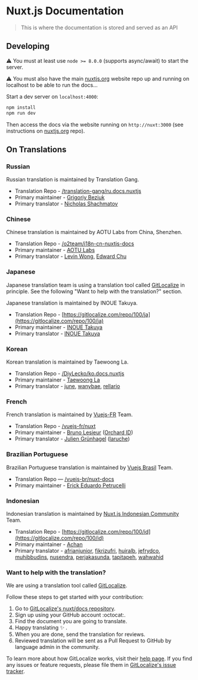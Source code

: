 # Nuxt.js Documentation

> This is where the documentation is stored and served as an API

## Developing

:warning: You must at least use `node >= 8.0.0` (supports async/await) to start the server.

:warning: You must also have the main [nuxtjs.org](https://github.com/nuxt/nuxtjs.org) website repo up and running on localhost to be able to run the docs...

Start a dev server on `localhost:4000`:

```bash
npm install
npm run dev
```

Then access the docs via the website running on `http://nuxt:3000` (see instructions on [nuxtjs.org](https://github.com/nuxt/nuxtjs.org) repo).

## On Translations

### Russian

Russian translation is maintained by Translation Gang.

* Translation Repo - [/translation-gang/ru.docs.nuxtjs](https://github.com/translation-gang/ru.docs.nuxtjs)
* Primary maintainer - [Grigoriy Beziuk](https://gbezyuk.github.io)
* Primary translator - [Nicholas Shachmatov](https://github.com/theOnlyBoy)

### Chinese

Chinese translation is maintained by AOTU Labs from China, Shenzhen.

* Translation Repo - [/o2team/i18n-cn-nuxtjs-docs](https://github.com/o2team/i18n-cn-nuxtjs-docs)
* Primary maintainer - [AOTU Labs](https://aotu.io)
* Primary translator - [Levin Wong](http://faso.me), [Edward Chu](https://github.com/chuyik)

### Japanese

Japanese translation team is using a translation tool called [GitLocalize](https://gitlocalize.com) in principle. See the following "Want to help with the translation?" section. 

Japanese translation is maintained by INOUE Takuya.

* Translation Repo - [https://gitlocalize.com/repo/100/ja](https://gitlocalize.com/repo/100/ja)
* Primary maintainer - [INOUE Takuya](http://blog.inouetakuya.info/)
* Primary translator - [INOUE Takuya](https://github.com/inouetakuya)

### Korean

Korean translation is maintained by Taewoong La.

* Translation Repo - [/DiyLecko/ko.docs.nuxtjs](https://github.com/DiyLecko/ko.docs.nuxtjs)
* Primary maintainer - [Taewoong La](http://blog.naver.com/diy_lecko)
* Primary translator - [june](http://jicjjang.github.io), [wanybae](https://github.com/wanybae), [rellario](https://github.com/rellario)

### French

French translation is maintained by [Vuejs-FR](https://github.com/vuejs-fr/nuxt/issues/1) Team.

* Translation Repo - [/vuejs-fr/nuxt](https://github.com/vuejs-fr/nuxt)
* Primary maintainer - [Bruno Lesieur](https://www.lesieur.name/) ([Orchard ID](https://www.orchard-id.com/))
* Primary translator - [Julien Grünhagel](https://rspt.io/) ([laruche](https://laruche.io))

### Brazilian Portuguese

Brazilian Portuguese translation is maintained by [Vuejs Brasil](https://github.com/vuejs-br/) Team.

* Translation Repo — [/vuejs-br/nuxt-docs](https://github.com/vuejs-br/nuxt-docs/)
* Primary maintainer - [Erick Eduardo Petrucelli](https://github.com/ErickPetru)

### Indonesian

Indonesian translation is maintained by [Nuxt.js Indonesian Community](https://github.com/nuxtjs-id) Team.

* Translation Repo - [https://gitlocalize.com/repo/100/id](https://gitlocalize.com/repo/100/id)
* Primary maintainer - [Achan](http://achan.id/)
* Primary translator - [afrianjunior](https://github.com/afrianjunior), [fikrizufri](https://github.com/fikrizufri), [huiralb](https://github.com/huiralb), [jefrydco](https://github.com/jefrydco), [muhibbudins](https://github.com/muhibbudins), [nusendra](https://github.com/nusendra), [perjakasunda](https://github.com/perjakasunda), [tapitapeh](https://github.com/tapitapeh), [wahwahid](https://github.com/wahwahid)

### Want to help with the translation?

[gl]: https://gitlocalize.com
[gl-help]: https://docs.gitlocalize.com/
[gl-issue-tracker]: https://github.com/gitlocalize/feedback
[gl-repo]: https://gitlocalize.com/repo/100

We are using a translation tool called [GitLocalize][gl].

Follow these steps to get started with your contribution:

1. Go to [GitLocalize's nuxt/docs repository][gl-repo].
1. Sign up using your GitHub account :octocat:.
1. Find the document you are going to translate.
1. Happy translating :sparkles: .
1. When you are done, send the translation for reviews.
1. Reviewed translation will be sent as a Pull Request to GitHub by language admin in the community.

To learn more about how GitLocalize works, visit their [help page][gl-help]. If you find any issues or feature requests, please file them in [GitLocalize's issue tracker][gl-issue-tracker].
